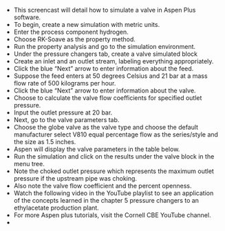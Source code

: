 - This screencast will detail how to simulate a valve in Aspen Plus software.
- To begin, create a new simulation with metric units.
- Enter the process component hydrogen.
- Choose RK-Soave as the property method.
- Run the property analysis and go to the simulation environment.
- Under the pressure changers tab, create a valve simulated block
- Create an inlet and an outlet stream, labeling everything appropriately.
- Click the blue “Next” arrow to enter information about the feed.
- Suppose the feed enters at 50 degrees Celsius and 21 bar at a mass flow rate of 500 kilograms per hour.
- Click the blue “Next” arrow to enter information about the valve.
- Choose to calculate the valve flow coefficients for specified outlet pressure.
- Input the outlet pressure at 20 bar.
- Next, go to the valve parameters tab.
- Choose the globe valve as the valve type and choose the default manufacturer select V810 equal percentage flow as the series/style and the size as 1.5 inches.
- Aspen will display the valve parameters in the table below.
- Run the simulation and click on the results under the valve block in the menu tree.
- Note the choked outlet pressure which represents the maximum outlet pressure if the upstream pipe was choking.
- Also note the valve flow coefficient and the percent openness.
- Watch the following video in the YouTube playlist to see an application of the concepts learned in the chapter 5 pressure changers to an ethylacetate production plant.
- For more Aspen plus tutorials, visit the Cornell CBE YouTube channel.
- 